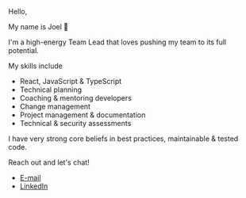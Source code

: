 Hello,

My name is Joel 👋

I'm a high-energy Team Lead that loves pushing my team to its full potential.

My skills include

- React, JavaScript & TypeScript
- Technical planning
- Coaching & mentoring developers
- Change management
- Project management & documentation
- Technical & security assessments

I have very strong core beliefs in best practices, maintainable & tested code.

Reach out and let's chat!

- [E-mail](mailto:joelthecoder@gmail.com)
- [LinkedIn](https://www.linkedin.com/in/joellanglois/)
